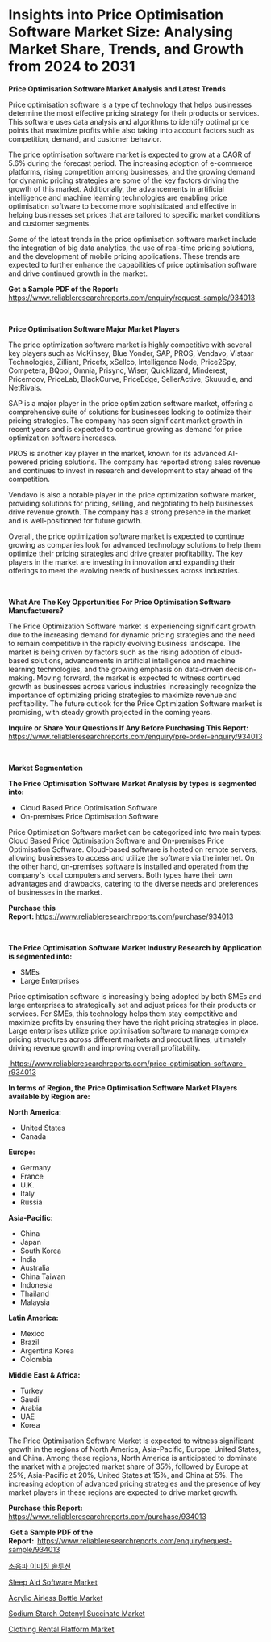 <p><h1>Insights into Price Optimisation Software Market Size: Analysing Market Share, Trends, and Growth from 2024 to 2031</h1></p><p><strong>Price Optimisation Software Market Analysis and Latest Trends</strong></p>
<p><p>Price optimisation software is a type of technology that helps businesses determine the most effective pricing strategy for their products or services. This software uses data analysis and algorithms to identify optimal price points that maximize profits while also taking into account factors such as competition, demand, and customer behavior.</p><p>The price optimisation software market is expected to grow at a CAGR of 5.6% during the forecast period. The increasing adoption of e-commerce platforms, rising competition among businesses, and the growing demand for dynamic pricing strategies are some of the key factors driving the growth of this market. Additionally, the advancements in artificial intelligence and machine learning technologies are enabling price optimisation software to become more sophisticated and effective in helping businesses set prices that are tailored to specific market conditions and customer segments.</p><p>Some of the latest trends in the price optimisation software market include the integration of big data analytics, the use of real-time pricing solutions, and the development of mobile pricing applications. These trends are expected to further enhance the capabilities of price optimisation software and drive continued growth in the market.</p></p>
<p><strong>Get a Sample PDF of the Report:&nbsp;</strong> <a href="https://www.reliableresearchreports.com/enquiry/request-sample/934013">https://www.reliableresearchreports.com/enquiry/request-sample/934013</a></p>
<p>&nbsp;</p>
<p><strong>Price Optimisation Software Major Market Players</strong></p>
<p><p>The price optimization software market is highly competitive with several key players such as McKinsey, Blue Yonder, SAP, PROS, Vendavo, Vistaar Technologies, Zilliant, Pricefx, xSellco, Intelligence Node, Price2Spy, Competera, BQool, Omnia, Prisync, Wiser, Quicklizard, Minderest, Pricemoov, PriceLab, BlackCurve, PriceEdge, SellerActive, Skuuudle, and NetRivals.</p><p>SAP is a major player in the price optimization software market, offering a comprehensive suite of solutions for businesses looking to optimize their pricing strategies. The company has seen significant market growth in recent years and is expected to continue growing as demand for price optimization software increases.</p><p>PROS is another key player in the market, known for its advanced AI-powered pricing solutions. The company has reported strong sales revenue and continues to invest in research and development to stay ahead of the competition.</p><p>Vendavo is also a notable player in the price optimization software market, providing solutions for pricing, selling, and negotiating to help businesses drive revenue growth. The company has a strong presence in the market and is well-positioned for future growth.</p><p>Overall, the price optimization software market is expected to continue growing as companies look for advanced technology solutions to help them optimize their pricing strategies and drive greater profitability. The key players in the market are investing in innovation and expanding their offerings to meet the evolving needs of businesses across industries.</p></p>
<p>&nbsp;</p>
<p><strong>What Are The Key Opportunities For Price Optimisation Software Manufacturers?</strong></p>
<p><p>The Price Optimization Software market is experiencing significant growth due to the increasing demand for dynamic pricing strategies and the need to remain competitive in the rapidly evolving business landscape. The market is being driven by factors such as the rising adoption of cloud-based solutions, advancements in artificial intelligence and machine learning technologies, and the growing emphasis on data-driven decision-making. Moving forward, the market is expected to witness continued growth as businesses across various industries increasingly recognize the importance of optimizing pricing strategies to maximize revenue and profitability. The future outlook for the Price Optimization Software market is promising, with steady growth projected in the coming years.</p></p>
<p><strong>Inquire or Share Your Questions If Any Before Purchasing This Report:</strong> <a href="https://www.reliableresearchreports.com/enquiry/pre-order-enquiry/934013">https://www.reliableresearchreports.com/enquiry/pre-order-enquiry/934013</a></p>
<p>&nbsp;</p>
<p><strong>Market Segmentation</strong></p>
<p><strong>The Price Optimisation Software Market Analysis by types is segmented into:</strong></p>
<p><ul><li>Cloud Based Price Optimisation Software</li><li>On-premises Price Optimisation Software</li></ul></p>
<p><p>Price Optimisation Software market can be categorized into two main types: Cloud Based Price Optimisation Software and On-premises Price Optimisation Software. Cloud-based software is hosted on remote servers, allowing businesses to access and utilize the software via the internet. On the other hand, on-premises software is installed and operated from the company's local computers and servers. Both types have their own advantages and drawbacks, catering to the diverse needs and preferences of businesses in the market.</p></p>
<p><strong>Purchase this Report:&nbsp;</strong><a href="https://www.reliableresearchreports.com/purchase/934013">https://www.reliableresearchreports.com/purchase/934013</a></p>
<p>&nbsp;</p>
<p><strong>The Price Optimisation Software Market Industry Research by Application is segmented into:</strong></p>
<p><ul><li>SMEs</li><li>Large Enterprises</li></ul></p>
<p><p>Price optimisation software is increasingly being adopted by both SMEs and large enterprises to strategically set and adjust prices for their products or services. For SMEs, this technology helps them stay competitive and maximize profits by ensuring they have the right pricing strategies in place. Large enterprises utilize price optimisation software to manage complex pricing structures across different markets and product lines, ultimately driving revenue growth and improving overall profitability.</p></p>
<p><a href="https://www.reliableresearchreports.com/price-optimisation-software-r934013">&nbsp;https://www.reliableresearchreports.com/price-optimisation-software-r934013</a></p>
<p><strong>In terms of Region, the Price Optimisation Software Market Players available by Region are:</strong></p>
<p>
    <p> <strong> North America: </strong>
        <ul>
            <li>United States</li>
            <li>Canada</li>
        </ul>
        </p> 
    <p> <strong> Europe: </strong>
        <ul>
            <li>Germany</li>
            <li>France</li>
            <li>U.K.</li>
            <li>Italy</li>
            <li>Russia</li>
        </ul>
        </p> 
    <p> <strong> Asia-Pacific: </strong>
        <ul>
            <li>China</li>
            <li>Japan</li>
            <li>South Korea</li>
            <li>India</li>
            <li>Australia</li>
            <li>China Taiwan</li>
            <li>Indonesia</li>
            <li>Thailand</li>
            <li>Malaysia</li>
        </ul>
        </p> 
    <p> <strong> Latin America: </strong>
        <ul>
            <li>Mexico</li>
            <li>Brazil</li>
            <li>Argentina Korea</li>
            <li>Colombia</li>
        </ul>
        </p> 
    <p> <strong> Middle East & Africa: </strong>
        <ul>
            <li>Turkey</li>
            <li>Saudi</li>
            <li>Arabia</li>
            <li>UAE</li>
            <li>Korea</li>
        </ul>
    </p>
    </p>
<p><p>The Price Optimisation Software Market is expected to witness significant growth in the regions of North America, Asia-Pacific, Europe, United States, and China. Among these regions, North America is anticipated to dominate the market with a projected market share of 35%, followed by Europe at 25%, Asia-Pacific at 20%, United States at 15%, and China at 5%. The increasing adoption of advanced pricing strategies and the presence of key market players in these regions are expected to drive market growth.</p></p>
<p><strong>Purchase this Report: </strong><a href="https://www.reliableresearchreports.com/purchase/934013">https://www.reliableresearchreports.com/purchase/934013</a></p>
<p>&nbsp;<strong>Get a Sample PDF of the Report:&nbsp;&nbsp;</strong><a href="https://www.reliableresearchreports.com/enquiry/request-sample/934013">https://www.reliableresearchreports.com/enquiry/request-sample/934013</a></p>
<p><strong></strong></p>
<p><p><a href="https://github.com/berlianaparadilla48/Market-Research-Report-List-2/blob/main/473274681139.md">초음파 이미징 솔루션</a></p><p><a href="https://github.com/LeilaniWyman2021/Market-Research-Report-List-2/blob/main/sleep-aid-software-market.md">Sleep Aid Software Market</a></p><p><a href="https://www.linkedin.com/pulse/acrylic-airless-bottle-market-industry-trends-forecast-period-l1woe?trackingId=kkho8gDqTNWalHhfHvkLdw%3D%3D">Acrylic Airless Bottle Market</a></p><p><a href="https://www.linkedin.com/pulse/sodium-starch-octenyl-succinate-market-report-product-qcire?trackingId=VjimIG7%2BRr%2BPA%2F%2FvGzTpJQ%3D%3D">Sodium Starch Octenyl Succinate Market</a></p><p><a href="https://github.com/nhteumcc68/Market-Research-Report-List-1/blob/main/clothing-rental-platform-market.md">Clothing Rental Platform Market</a></p></p>